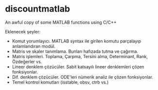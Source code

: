 # discountmatlab
An awful copy of some MATLAB functions using C/C++

Eklenecek şeyler: 
- Komut yorumlayıcı. MATLAB syntax ile girilen komutu parçalayıp anlamlandıran modül. 
- Matris ve skaler tanımlama. Bunları hafızada tutma ve çağırma.
- Matris işlemleri. Toplama, Çarpma, Tersini alma, Determinant, Rank, Özdeğerler vs. 
- Lineer denklem çözücüler. Sabit katsayılı lineer denklemleri çözen fonksiyonlar.
- Dif. denklem çözücüler. ODE'leri nümerik analiz ile çözen fonksiyonlar.
- Temel kontrol komutları (isstable, obsv, ctrb vs.)

